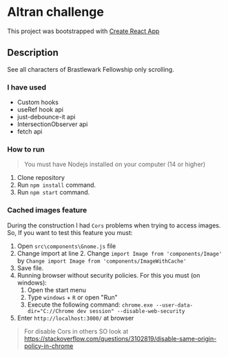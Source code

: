 # Altran challenge

This project was bootstrapped with [Create React App](https://github.com/facebook/create-react-app)

## Description

See all characters of Brastlewark Fellowship only scrolling.

### I have used

- Custom hooks
- useRef hook api
- just-debounce-it api
- IntersectionObserver api
- fetch api

### How to run

> You must have Nodejs installed on your computer (14 or higher)

1. Clone repository
2. Run `npm install` command.
3. Run `npm start` command.

### Cached images feature

During the construction I had `Cors` problems when trying to access images. So, If you want to test this feature you must:

1. Open `src\components\Gnome.js` file
2. Change import at line 2. Change `import Image from 'components/Image'`  by `Change import Image from 'components/ImageWithCache'`
3. Save file.
4. Running browser without security policies. For this you must (on windows):
   1. Open the start menu
   2. Type `windows` + `R` or open "Run"
   3. Execute the following command: `chrome.exe --user-data-dir="C://Chrome dev session" --disable-web-security`
5. Enter `http://localhost:3000/` at browser

> For disable Cors in others SO look at https://stackoverflow.com/questions/3102819/disable-same-origin-policy-in-chrome

